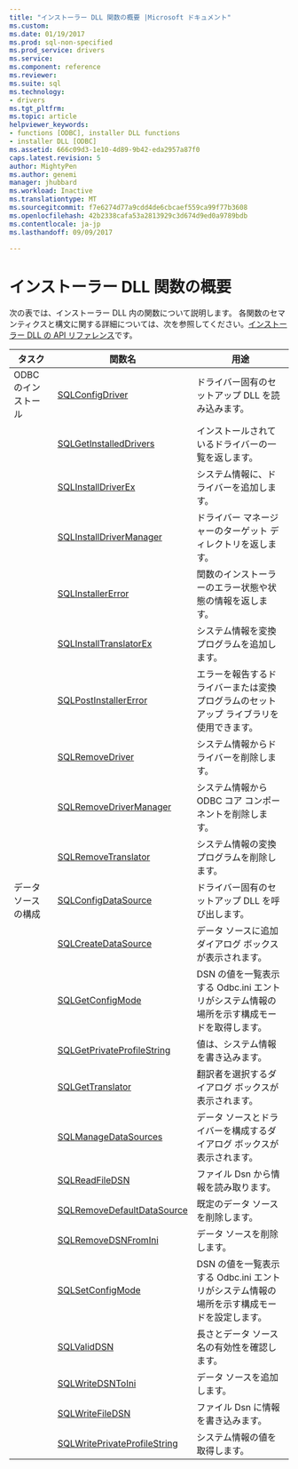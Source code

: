 ```yaml
---
title: "インストーラー DLL 関数の概要 |Microsoft ドキュメント"
ms.custom: 
ms.date: 01/19/2017
ms.prod: sql-non-specified
ms.prod_service: drivers
ms.service: 
ms.component: reference
ms.reviewer: 
ms.suite: sql
ms.technology:
- drivers
ms.tgt_pltfrm: 
ms.topic: article
helpviewer_keywords:
- functions [ODBC], installer DLL functions
- installer DLL [ODBC]
ms.assetid: 666c09d3-1e10-4d89-9b42-eda2957a87f0
caps.latest.revision: 5
author: MightyPen
ms.author: genemi
manager: jhubbard
ms.workload: Inactive
ms.translationtype: MT
ms.sourcegitcommit: f7e6274d77a9cdd4de6cbcaef559ca99f77b3608
ms.openlocfilehash: 42b2338cafa53a2813929c3d674d9ed0a9789bdb
ms.contentlocale: ja-jp
ms.lasthandoff: 09/09/2017

---
```

# <a name="installer-dll-function-summary"></a>インストーラー DLL 関数の概要
次の表では、インストーラー DLL 内の関数について説明します。 各関数のセマンティクスと構文に関する詳細については、次を参照してください。[インストーラー DLL の API リファレンス](../../../odbc/reference/syntax/installer-dll-api-reference-function.md)です。  
  
|タスク|関数名|用途|  
|----------|-------------------|-------------|  
|ODBC のインストール|[SQLConfigDriver](../../../odbc/reference/syntax/sqlconfigdriver-function.md)|ドライバー固有のセットアップ DLL を読み込みます。|  
||[SQLGetInstalledDrivers](../../../odbc/reference/syntax/sqlgetinstalleddrivers-function.md)|インストールされているドライバーの一覧を返します。|  
||[SQLInstallDriverEx](../../../odbc/reference/syntax/sqlinstalldriverex-function.md)|システム情報に、ドライバーを追加します。|  
||[SQLInstallDriverManager](../../../odbc/reference/syntax/sqlinstalldrivermanager-function.md)|ドライバー マネージャーのターゲット ディレクトリを返します。|  
||[SQLInstallerError](../../../odbc/reference/syntax/sqlinstallererror-function.md)|関数のインストーラーのエラー状態や状態の情報を返します。|  
||[SQLInstallTranslatorEx](../../../odbc/reference/syntax/sqlinstalltranslatorex-function.md)|システム情報を変換プログラムを追加します。|  
||[SQLPostInstallerError](../../../odbc/reference/syntax/sqlpostinstallererror-function.md)|エラーを報告するドライバーまたは変換プログラムのセットアップ ライブラリを使用できます。|  
||[SQLRemoveDriver](../../../odbc/reference/syntax/sqlremovedriver-function.md)|システム情報からドライバーを削除します。|  
||[SQLRemoveDriverManager](../../../odbc/reference/syntax/sqlremovedrivermanager-function.md)|システム情報から ODBC コア コンポーネントを削除します。|  
||[SQLRemoveTranslator](../../../odbc/reference/syntax/sqlremovetranslator-function.md)|システム情報の変換プログラムを削除します。|  
|データ ソースの構成|[SQLConfigDataSource](../../../odbc/reference/syntax/sqlconfigdatasource-function.md)|ドライバー固有のセットアップ DLL を呼び出します。|  
||[SQLCreateDataSource](../../../odbc/reference/syntax/sqlcreatedatasource-function.md)|データ ソースに追加 ダイアログ ボックスが表示されます。|  
||[SQLGetConfigMode](../../../odbc/reference/syntax/sqlgetconfigmode-function.md)|DSN の値を一覧表示する Odbc.ini エントリがシステム情報の場所を示す構成モードを取得します。|  
||[SQLGetPrivateProfileString](../../../odbc/reference/syntax/sqlgetprivateprofilestring-function.md)|値は、システム情報を書き込みます。|  
||[SQLGetTranslator](../../../odbc/reference/syntax/sqlgettranslator-function.md)|翻訳者を選択するダイアログ ボックスが表示されます。|  
||[SQLManageDataSources](../../../odbc/reference/syntax/sqlmanagedatasources.md)|データ ソースとドライバーを構成するダイアログ ボックスが表示されます。|  
||[SQLReadFileDSN](../../../odbc/reference/syntax/sqlreadfiledsn-function.md)|ファイル Dsn から情報を読み取ります。|  
||[SQLRemoveDefaultDataSource](../../../odbc/reference/syntax/sqlremovedefaultdatasource-function.md)|既定のデータ ソースを削除します。|  
||[SQLRemoveDSNFromIni](../../../odbc/reference/syntax/sqlremovedsnfromini-function.md)|データ ソースを削除します。|  
||[SQLSetConfigMode](../../../odbc/reference/syntax/sqlsetconfigmode-function.md)|DSN の値を一覧表示する Odbc.ini エントリがシステム情報の場所を示す構成モードを設定します。|  
||[SQLValidDSN](../../../odbc/reference/syntax/sqlvaliddsn-function.md)|長さとデータ ソース名の有効性を確認します。|  
||[SQLWriteDSNToIni](../../../odbc/reference/syntax/sqlwritedsntoini-function.md)|データ ソースを追加します。|  
||[SQLWriteFileDSN](../../../odbc/reference/syntax/sqlwritefiledsn-function.md)|ファイル Dsn に情報を書き込みます。|  
||[SQLWritePrivateProfileString](../../../odbc/reference/syntax/sqlwriteprivateprofilestring-function.md)|システム情報の値を取得します。|

